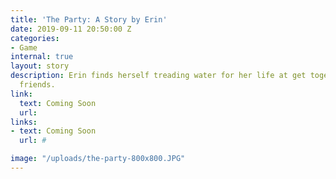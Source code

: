 ```yaml
---
title: 'The Party: A Story by Erin'
date: 2019-09-11 20:50:00 Z
categories:
- Game
internal: true
layout: story
description: Erin finds herself treading water for her life at get together of close
  friends.
link:
  text: Coming Soon
  url: 
links:
- text: Coming Soon
  url: #

image: "/uploads/the-party-800x800.JPG"
---
```



